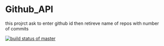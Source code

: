 # Github_API
 this projrct ask to enter github id then retireve name of repos with number of commits
 
 [![build status of master](https://travis-ci.org/maramalr/Github_API.svg?branch=master)](https://travis-ci.org/maramalr/Github_API)
